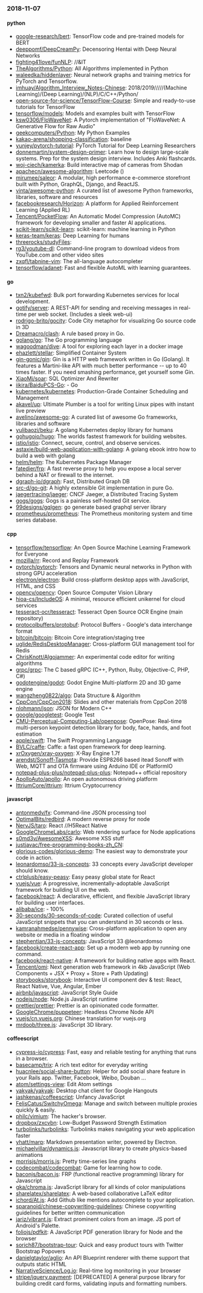 ### 2018-11-07

#### python
* [google-research/bert](https://github.com/google-research/bert): TensorFlow code and pre-trained models for BERT
* [deeppomf/DeepCreamPy](https://github.com/deeppomf/DeepCreamPy): Decensoring Hentai with Deep Neural Networks
* [fighting41love/funNLP](https://github.com/fighting41love/funNLP): //&IT
* [TheAlgorithms/Python](https://github.com/TheAlgorithms/Python): All Algorithms implemented in Python
* [waleedka/hiddenlayer](https://github.com/waleedka/hiddenlayer): Neural network graphs and training metrics for PyTorch and Tensorflow.
* [imhuay/Algorithm_Interview_Notes-Chinese](https://github.com/imhuay/Algorithm_Interview_Notes-Chinese): 2018/2019/////(Machine Learning)/(Deep Learning)/(NLP)/C/C++/Python/
* [open-source-for-science/TensorFlow-Course](https://github.com/open-source-for-science/TensorFlow-Course): Simple and ready-to-use tutorials for TensorFlow
* [tensorflow/models](https://github.com/tensorflow/models): Models and examples built with TensorFlow
* [ksw0306/FloWaveNet](https://github.com/ksw0306/FloWaveNet): A Pytorch implementation of "FloWaveNet: A Generative Flow for Raw Audio"
* [geekcomputers/Python](https://github.com/geekcomputers/Python): My Python Examples
* [kakao-arena/shopping-classification](https://github.com/kakao-arena/shopping-classification):      baseline
* [yunjey/pytorch-tutorial](https://github.com/yunjey/pytorch-tutorial): PyTorch Tutorial for Deep Learning Researchers
* [donnemartin/system-design-primer](https://github.com/donnemartin/system-design-primer): Learn how to design large-scale systems. Prep for the system design interview. Includes Anki flashcards.
* [woj-ciech/kamerka](https://github.com/woj-ciech/kamerka): Build interactive map of cameras from Shodan
* [apachecn/awesome-algorithm](https://github.com/apachecn/awesome-algorithm): Leetcode  () 
* [mirumee/saleor](https://github.com/mirumee/saleor): A modular, high performance e-commerce storefront built with Python, GraphQL, Django, and ReactJS.
* [vinta/awesome-python](https://github.com/vinta/awesome-python): A curated list of awesome Python frameworks, libraries, software and resources
* [facebookresearch/Horizon](https://github.com/facebookresearch/Horizon): A platform for Applied Reinforcement Learning (Applied RL)
* [Tencent/PocketFlow](https://github.com/Tencent/PocketFlow): An Automatic Model Compression (AutoMC) framework for developing smaller and faster AI applications.
* [scikit-learn/scikit-learn](https://github.com/scikit-learn/scikit-learn): scikit-learn: machine learning in Python
* [keras-team/keras](https://github.com/keras-team/keras): Deep Learning for humans
* [threerocks/studyFiles](https://github.com/threerocks/studyFiles): 
* [rg3/youtube-dl](https://github.com/rg3/youtube-dl): Command-line program to download videos from YouTube.com and other video sites
* [zxqfl/tabnine-vim](https://github.com/zxqfl/tabnine-vim): The all-language autocompleter
* [tensorflow/adanet](https://github.com/tensorflow/adanet): Fast and flexible AutoML with learning guarantees.

#### go
* [txn2/kubefwd](https://github.com/txn2/kubefwd): Bulk port forwarding Kubernetes services for local development.
* [gotify/server](https://github.com/gotify/server): A REST-API for sending and receiving messages in real-time per web socket. (Includes a sleek web-ui)
* [rodrigo-brito/gocity](https://github.com/rodrigo-brito/gocity):  Code City metaphor for visualizing Go source code in 3D
* [Dreamacro/clash](https://github.com/Dreamacro/clash): A rule based proxy in Go.
* [golang/go](https://github.com/golang/go): The Go programming language
* [wagoodman/dive](https://github.com/wagoodman/dive): A tool for exploring each layer in a docker image
* [ehazlett/stellar](https://github.com/ehazlett/stellar): Simplified Container System
* [gin-gonic/gin](https://github.com/gin-gonic/gin): Gin is a HTTP web framework written in Go (Golang). It features a Martini-like API with much better performance -- up to 40 times faster. If you need smashing performance, get yourself some Gin.
* [XiaoMi/soar](https://github.com/XiaoMi/soar): SQL Optimizer And Rewriter
* [iikira/BaiduPCS-Go](https://github.com/iikira/BaiduPCS-Go):  - Go
* [kubernetes/kubernetes](https://github.com/kubernetes/kubernetes): Production-Grade Container Scheduling and Management
* [akavel/up](https://github.com/akavel/up): Ultimate Plumber is a tool for writing Linux pipes with instant live preview
* [avelino/awesome-go](https://github.com/avelino/awesome-go): A curated list of awesome Go frameworks, libraries and software
* [yulibaozi/beku](https://github.com/yulibaozi/beku): A golang Kubernetes deploy library for humans
* [gohugoio/hugo](https://github.com/gohugoio/hugo): The worlds fastest framework for building websites.
* [istio/istio](https://github.com/istio/istio): Connect, secure, control, and observe services.
* [astaxie/build-web-application-with-golang](https://github.com/astaxie/build-web-application-with-golang): A golang ebook intro how to build a web with golang
* [helm/helm](https://github.com/helm/helm): The Kubernetes Package Manager
* [fatedier/frp](https://github.com/fatedier/frp): A fast reverse proxy to help you expose a local server behind a NAT or firewall to the internet.
* [dgraph-io/dgraph](https://github.com/dgraph-io/dgraph): Fast, Distributed Graph DB
* [src-d/go-git](https://github.com/src-d/go-git): A highly extensible Git implementation in pure Go.
* [jaegertracing/jaeger](https://github.com/jaegertracing/jaeger): CNCF Jaeger, a Distributed Tracing System
* [gogs/gogs](https://github.com/gogs/gogs): Gogs is a painless self-hosted Git service.
* [99designs/gqlgen](https://github.com/99designs/gqlgen): go generate based graphql server library
* [prometheus/prometheus](https://github.com/prometheus/prometheus): The Prometheus monitoring system and time series database.

#### cpp
* [tensorflow/tensorflow](https://github.com/tensorflow/tensorflow): An Open Source Machine Learning Framework for Everyone
* [mozilla/rr](https://github.com/mozilla/rr): Record and Replay Framework
* [pytorch/pytorch](https://github.com/pytorch/pytorch): Tensors and Dynamic neural networks in Python with strong GPU acceleration
* [electron/electron](https://github.com/electron/electron): Build cross-platform desktop apps with JavaScript, HTML, and CSS
* [opencv/opencv](https://github.com/opencv/opencv): Open Source Computer Vision Library
* [hioa-cs/IncludeOS](https://github.com/hioa-cs/IncludeOS): A minimal, resource efficient unikernel for cloud services
* [tesseract-ocr/tesseract](https://github.com/tesseract-ocr/tesseract): Tesseract Open Source OCR Engine (main repository)
* [protocolbuffers/protobuf](https://github.com/protocolbuffers/protobuf): Protocol Buffers - Google's data interchange format
* [bitcoin/bitcoin](https://github.com/bitcoin/bitcoin): Bitcoin Core integration/staging tree
* [uglide/RedisDesktopManager](https://github.com/uglide/RedisDesktopManager):  Cross-platform GUI management tool for Redis
* [ChrisKnott/Algojammer](https://github.com/ChrisKnott/Algojammer): An experimental code editor for writing algorithms
* [grpc/grpc](https://github.com/grpc/grpc): The C based gRPC (C++, Python, Ruby, Objective-C, PHP, C#)
* [godotengine/godot](https://github.com/godotengine/godot): Godot Engine  Multi-platform 2D and 3D game engine
* [wangzheng0822/algo](https://github.com/wangzheng0822/algo): Data Structure & Algorithm
* [CppCon/CppCon2018](https://github.com/CppCon/CppCon2018): Slides and other materials from CppCon 2018
* [nlohmann/json](https://github.com/nlohmann/json): JSON for Modern C++
* [google/googletest](https://github.com/google/googletest): Google Test
* [CMU-Perceptual-Computing-Lab/openpose](https://github.com/CMU-Perceptual-Computing-Lab/openpose): OpenPose: Real-time multi-person keypoint detection library for body, face, hands, and foot estimation
* [apple/swift](https://github.com/apple/swift): The Swift Programming Language
* [BVLC/caffe](https://github.com/BVLC/caffe): Caffe: a fast open framework for deep learning.
* [xrOxygen/xray-oxygen](https://github.com/xrOxygen/xray-oxygen):  X-Ray Engine 1.7f
* [arendst/Sonoff-Tasmota](https://github.com/arendst/Sonoff-Tasmota): Provide ESP8266 based itead Sonoff with Web, MQTT and OTA firmware using Arduino IDE or PlatformIO
* [notepad-plus-plus/notepad-plus-plus](https://github.com/notepad-plus-plus/notepad-plus-plus): Notepad++ official repository
* [ApolloAuto/apollo](https://github.com/ApolloAuto/apollo): An open autonomous driving platform
* [IttriumCore/ittrium](https://github.com/IttriumCore/ittrium): Ittrium Cryptocurrency

#### javascript
* [antonmedv/fx](https://github.com/antonmedv/fx): Command-line JSON processing tool 
* [OptimalBits/redbird](https://github.com/OptimalBits/redbird): A modern reverse proxy for node
* [NervJS/taro](https://github.com/NervJS/taro):  React //H5React Native 
* [GoogleChromeLabs/carlo](https://github.com/GoogleChromeLabs/carlo): Web rendering surface for Node applications
* [s0md3v/AwesomeXSS](https://github.com/s0md3v/AwesomeXSS): Awesome XSS stuff
* [justjavac/free-programming-books-zh_CN](https://github.com/justjavac/free-programming-books-zh_CN):  
* [glorious-codes/glorious-demo](https://github.com/glorious-codes/glorious-demo): The easiest way to demonstrate your code in action.
* [leonardomso/33-js-concepts](https://github.com/leonardomso/33-js-concepts):  33 concepts every JavaScript developer should know.
* [ctrlplusb/easy-peasy](https://github.com/ctrlplusb/easy-peasy): Easy peasy global state for React
* [vuejs/vue](https://github.com/vuejs/vue):  A progressive, incrementally-adoptable JavaScript framework for building UI on the web.
* [facebook/react](https://github.com/facebook/react): A declarative, efficient, and flexible JavaScript library for building user interfaces.
* [alibaba/ice](https://github.com/alibaba/ice):   -  100%
* [30-seconds/30-seconds-of-code](https://github.com/30-seconds/30-seconds-of-code): Curated collection of useful JavaScript snippets that you can understand in 30 seconds or less.
* [kamranahmedse/pennywise](https://github.com/kamranahmedse/pennywise): Cross-platform application to open any website or media in a floating window
* [stephentian/33-js-concepts](https://github.com/stephentian/33-js-concepts):   JavaScript 33 @leonardomso
* [facebook/create-react-app](https://github.com/facebook/create-react-app): Set up a modern web app by running one command.
* [facebook/react-native](https://github.com/facebook/react-native): A framework for building native apps with React.
* [Tencent/omi](https://github.com/Tencent/omi): Next generation web framework in 4kb JavaScript (Web Components + JSX + Proxy + Store + Path Updating)
* [storybooks/storybook](https://github.com/storybooks/storybook): Interactive UI component dev & test: React, React Native, Vue, Angular, Ember
* [airbnb/javascript](https://github.com/airbnb/javascript): JavaScript Style Guide
* [nodejs/node](https://github.com/nodejs/node): Node.js JavaScript runtime 
* [prettier/prettier](https://github.com/prettier/prettier): Prettier is an opinionated code formatter.
* [GoogleChrome/puppeteer](https://github.com/GoogleChrome/puppeteer): Headless Chrome Node API
* [vuejs/cn.vuejs.org](https://github.com/vuejs/cn.vuejs.org):  Chinese translation for vuejs.org
* [mrdoob/three.js](https://github.com/mrdoob/three.js): JavaScript 3D library.

#### coffeescript
* [cypress-io/cypress](https://github.com/cypress-io/cypress): Fast, easy and reliable testing for anything that runs in a browser.
* [basecamp/trix](https://github.com/basecamp/trix): A rich text editor for everyday writing
* [huacnlee/social-share-button](https://github.com/huacnlee/social-share-button): Helper for add social share feature in your Rails app. Twitter, Facebook, Weibo, Douban ...
* [atom/settings-view](https://github.com/atom/settings-view):  Edit Atom settings
* [yakyak/yakyak](https://github.com/yakyak/yakyak): Desktop chat client for Google Hangouts
* [jashkenas/coffeescript](https://github.com/jashkenas/coffeescript): Unfancy JavaScript
* [FelisCatus/SwitchyOmega](https://github.com/FelisCatus/SwitchyOmega): Manage and switch between multiple proxies quickly & easily.
* [philc/vimium](https://github.com/philc/vimium): The hacker's browser.
* [dropbox/zxcvbn](https://github.com/dropbox/zxcvbn): Low-Budget Password Strength Estimation
* [turbolinks/turbolinks](https://github.com/turbolinks/turbolinks): Turbolinks makes navigating your web application faster
* [yhatt/marp](https://github.com/yhatt/marp): Markdown presentation writer, powered by Electron.
* [michaelvillar/dynamics.js](https://github.com/michaelvillar/dynamics.js): Javascript library to create physics-based animations
* [morrisjs/morris.js](https://github.com/morrisjs/morris.js): Pretty time-series line graphs
* [codecombat/codecombat](https://github.com/codecombat/codecombat): Game for learning how to code.
* [baconjs/bacon.js](https://github.com/baconjs/bacon.js): FRP (functional reactive programming) library for Javascript
* [gka/chroma.js](https://github.com/gka/chroma.js): JavaScript library for all kinds of color manipulations
* [sharelatex/sharelatex](https://github.com/sharelatex/sharelatex): A web-based collaborative LaTeX editor
* [ichord/At.js](https://github.com/ichord/At.js): Add Github like mentions autocomplete to your application.
* [sparanoid/chinese-copywriting-guidelines](https://github.com/sparanoid/chinese-copywriting-guidelines): Chinese copywriting guidelines for better written communication
* [jariz/vibrant.js](https://github.com/jariz/vibrant.js): Extract prominent colors from an image. JS port of Android's Palette.
* [foliojs/pdfkit](https://github.com/foliojs/pdfkit): A JavaScript PDF generation library for Node and the browser
* [sorich87/bootstrap-tour](https://github.com/sorich87/bootstrap-tour): Quick and easy product tours with Twitter Bootstrap Popovers
* [danielgtaylor/aglio](https://github.com/danielgtaylor/aglio): An API Blueprint renderer with theme support that outputs static HTML
* [NarrativeScience/Log.io](https://github.com/NarrativeScience/Log.io): Real-time log monitoring in your browser
* [stripe/jquery.payment](https://github.com/stripe/jquery.payment): [DEPRECATED] A general purpose library for building credit card forms, validating inputs and formatting numbers.
